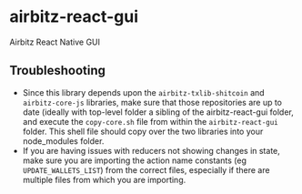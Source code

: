 # airbitz-react-gui
Airbitz React Native GUI

## Troubleshooting

- Since this library depends upon the `airbitz-txlib-shitcoin` and `airbitz-core-js` libraries, make sure that those repositories are up to date (ideally with top-level folder a sibling of the airbitz-react-gui folder, and execute the `copy-core.sh` file from within the `airbitz-react-gui` folder. This shell file should copy over the two libraries into your node_modules folder.
- If you are having issues with reducers not showing changes in state, make sure you are importing the action name constants (eg `UPDATE_WALLETS_LIST`) from the correct files, especially if there are multiple files from which you are importing.
